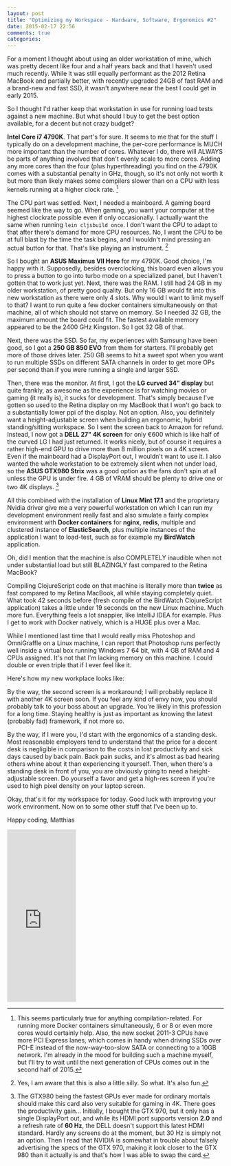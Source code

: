 ```yaml
---
layout: post
title: "Optimizing my Workspace - Hardware, Software, Ergonomics #2"
date: 2015-02-17 22:56
comments: true
categories: 
---
```

For a moment I thought about using an older workstation of mine, which was pretty decent like four and a half years back and that I haven't used much recently. While it was still equally performant as the 2012 Retina MacBook and partially better, with recently upgraded 24GB of fast RAM and a brand-new and fast SSD, it wasn't anywhere near the best I could get in early 2015. 

So I thought I'd rather keep that workstation in use for running load tests against a new machine. But what should I buy to get the best option available, for a decent but not crazy budget?

**Intel Core i7 4790K**. That part's for sure. It seems to me that for the stuff I typically do on a development machine, the per-core performance is MUCH more important than the number of cores. Whatever I do, there will ALWAYS be parts of anything involved that don't evenly scale to more cores. Adding any more cores than the four (plus hyperthreading) you find on the 4790K comes with a substantial penalty in GHz, though, so it's not only not worth it but more than likely makes some compilers slower than on a CPU with less kernels running at a higher clock rate. [^4]

The CPU part was settled. Next, I needed a mainboard. A gaming board seemed like the way to go. When gaming, you want your computer at the highest clockrate possible even if only occasionally. I actually want the same when running ````lein cljsbuild once````. I don't want the CPU to adapt to that after there's demand for more CPU resources. No, I want the CPU to be at full blast by the time the task begins, and I wouldn't mind pressing an actual button for that. That's like playing an instrument. [^5]

So I bought an **ASUS Maximus VII Hero** for my 4790K. Good choice, I'm happy with it. Supposedly, besides overclocking, this board even allows you to press a button to go into turbo mode on a specialized panel, but I haven't gotten that to work just yet. Next, there was the RAM. I still had 24 GB in my older workstation, of pretty good quality. But only 16 GB would fit into this new workstation as there were only 4 slots. Why would I want to limit myself to that? I want to run quite a few docker containers simultaneously on that machine, all of which should not starve on memory. So I needed 32 GB, the maximum amount the board could fit. The fastest available memory appeared to be the 2400 GHz Kingston. So I got 32 GB of that. 

Next, there was the SSD. So far, my experiences with Samsung have been good, so I got a **250 GB 850 EVO** from them for starters. I'll probably get more of those drives later. 250 GB seems to hit a sweet spot when you want to run multiple SSDs on different SATA channels in order to get more OPs per second than if you were running a single and larger SSD.

Then, there was the monitor. At first, I got the **LG curved 34" display** but quite frankly, as awesome as the experience is for watching movies or gaming (it really is), it sucks for development. That's simply because I've gotten so used to the Retina display on my MacBook that I won't go back to a substantially lower ppi of the display. Not an option. Also, you definitely want a height-adjustable screen when building an ergonomic, hybrid standing/sitting workspace. So I sent the screen back to Amazon for refund. Instead, I now got a **DELL 27" 4K screen** for only €600 which is like half of the curved LG I had just returned. It works nicely, but of course it requires a rather high-end GPU to drive more than 8 million pixels on a 4K screen. Even if the mainboard had a DisplayPort out, I wouldn't want to use it. I also wanted the whole workstation to be extremely silent when not under load, so the **ASUS GTX980 Strix** was a good option as the fans don't spin at all unless the GPU is under fire. 4 GB of VRAM should be plenty to drive one or two 4K displays. [^6]

All this combined with the installation of **Linux Mint 17.1** and the proprietary Nvidia driver give me a very powerful workstation on which I can run my development environment really fast and also simulate a fairly complex environment with **Docker containers** for **nginx**, **redis**, multiple and clustered instance of **ElasticSearch**, plus multiple instances of the application I want to load-test, such as for example my **BirdWatch** application.

Oh, did I mention that the machine is also COMPLETELY inaudible when not under substantial load but still BLAZINGLY fast compared to the Retina MacBook?

Compiling ClojureScript code on that machine is literally more than **twice** as fast compared to my Retina MacBook, all while staying completely quiet. What took 42 seconds before (fresh compile of the BirdWatch ClojureScript application) takes a little under 19 seconds on the new Linux machine. Much more fun. Everything feels a lot snappier, like IntelliJ IDEA for example. Plus I get to work with Docker natively, which is a HUGE plus over a Mac. 

While I mentioned last time that I would really miss Photoshop and OmniGraffle on a Linux machine, I can report that Photoshop runs perfectly well inside a virtual box running Windows 7 64 bit, with 4 GB of RAM and 4 CPUs assigned. It's not that I'm lacking memory on this machine. I could double or even triple that if I ever feel like it.

Here's how my new workplace looks like:




By the way, the second screen is a workaround; I will probably replace it with another 4K screen soon. If you feel any kind of envy now, you should probably talk to your boss about an upgrade. You're likely in this profession for a long time. Staying healthy is just as important as knowing the latest (probably fad) framework, if not more so.

By the way, if I were you, I'd start with the ergonomics of a standing desk. Most reasonable employers tend to understand that the price for a decent desk is negligible in comparison to the costs in lost productivity and sick days caused by back pain. Back pain sucks, and it's almost as bad hearing others whine about it than experiencing it yourself. Then, when there's a standing desk in front of you, you are obviously going to need a height-adjustable screen. Do yourself a favor and get a high-res screen if you're used to high pixel density on your laptop screen.

Okay, that's it for my workspace for today. Good luck with improving your work environment. Now on to some other stuff that I've been up to.



Happy coding,
Matthias

<iframe width="160" height="400" src="https://leanpub.com/building-a-system-in-clojure/embed" frameborder="0" allowtransparency="true"></iframe>

[^1]: Postcard from the collection of Björn Larsson, please visit **[http://www.timetableimages.com/maritime/images/ha.htm](maritime timetable images website)** for context and more historic images like this one.

[^2]: Leuwico iMOVE-C, more info on the **[company website](http://www.leuwico.com/office_furniture/products/office_furniture/imove/imove-c.html?goto=02)**

[^3]: I still need to buy said Linux laptop. Let's see how the 2015 Dell XPS 15 will look like. Or should I get the 13-inch version? It's delightfully lightweight, and considering that it will not be my primary workhorse, it will probably be enough. Whenever I get a decent Internet connection, I can just dial into my new workstation and tap into it's sheer power. 

[^4]: This seems particularly true for anything compilation-related. For running more Docker containers simultaneously, 6 or 8 or even more cores would certainly help. Also, the new socket 2011-3 CPUs have more PCI Express lanes, which comes in handy when driving SSDs over PCI-E instead of the now-way-too-slow SATA or connecting to a 10GB network. I'm already in the mood for building such a machine myself, but I'll try to wait until the next generation of CPUs comes out in the second half of 2015.

[^5]: Yes, I am aware that this is also a little silly. So what. It's also fun.

[^6]: The GTX980 being the fastest GPUs ever made for ordinary mortals should make this card also very suitable for gaming in 4K. There goes the productivity gain... Initially, I bought the GTX 970, but it only has a single DisplayPort out, and while its HDMI port supports version **2.0** and a refresh rate of **60 Hz**, the DELL doesn't support this latest HDMI standard. Hardly any screens do at the moment, but 30 Hz is simply not an option. Then I read that NVIDIA is somewhat in trouble about falsely advertising the specs of the GTX 970, making it look closer to the GTX 980 than it actually is and that's how I was able to swap the card.
